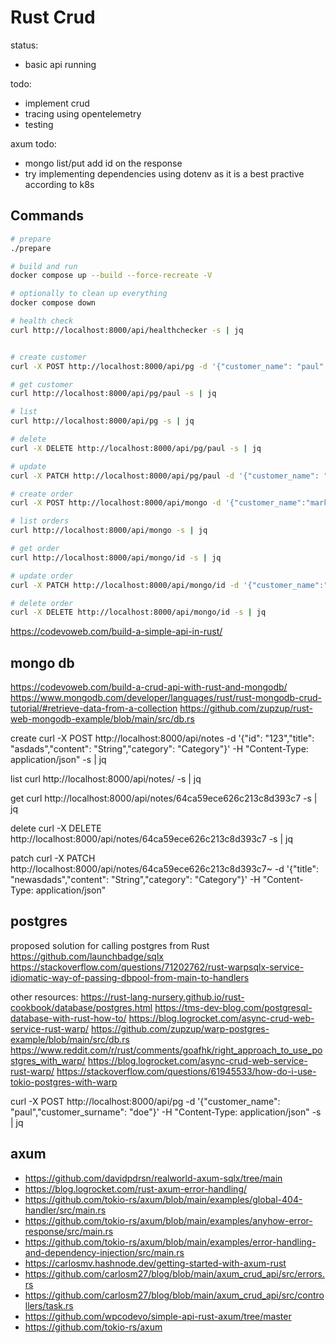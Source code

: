 # Rust Crud

status: 

- basic api running

todo:

- implement crud
- tracing using opentelemetry
- testing

axum todo:
- mongo list/put add id on the response
- try implementing dependencies using dotenv as it is a best practive according to k8s


## Commands

``` bash
# prepare
./prepare

# build and run
docker compose up --build --force-recreate -V

# optionally to clean up everything
docker compose down

# health check
curl http://localhost:8000/api/healthchecker -s | jq


# create customer
curl -X POST http://localhost:8000/api/pg -d '{"customer_name": "paul","customer_surname": "doe"}' -H "Content-Type: application/json" -s | jq

# get customer
curl http://localhost:8000/api/pg/paul -s | jq

# list 
curl http://localhost:8000/api/pg -s | jq

# delete 
curl -X DELETE http://localhost:8000/api/pg/paul -s | jq

# update
curl -X PATCH http://localhost:8000/api/pg/paul -d '{"customer_name": "mark","customer_surname": "green"}' -H "Content-Type: application/json" -s | jq

# create order
curl -X POST http://localhost:8000/api/mongo -d '{"customer_name":"mark", "product_name":"apple"}' -H "Content-Type: application/json" -s | jq

# list orders
curl http://localhost:8000/api/mongo -s | jq

# get order
curl http://localhost:8000/api/mongo/id -s | jq

# update order
curl -X PATCH http://localhost:8000/api/mongo/id -d '{"customer_name":"paul", "product_name":"banana"}' -H "Content-Type: application/json" -s | jq

# delete order
curl -X DELETE http://localhost:8000/api/mongo/id -s | jq

```


https://codevoweb.com/build-a-simple-api-in-rust/

## mongo db
https://codevoweb.com/build-a-crud-api-with-rust-and-mongodb/
https://www.mongodb.com/developer/languages/rust/rust-mongodb-crud-tutorial/#retrieve-data-from-a-collection
https://github.com/zupzup/rust-web-mongodb-example/blob/main/src/db.rs

create
curl -X POST http://localhost:8000/api/notes -d '{"id": "123","title": "asdads","content": "String","category": "Category"}' -H "Content-Type: application/json" -s | jq

list
curl http://localhost:8000/api/notes/ -s | jq

get
curl http://localhost:8000/api/notes/64ca59ece626c213c8d393c7 -s | jq

delete
curl -X DELETE http://localhost:8000/api/notes/64ca59ece626c213c8d393c7 -s | jq

patch
curl -X PATCH http://localhost:8000/api/notes/64ca59ece626c213c8d393c7~ -d '{"title": "newasdads","content": "String","category": "Category"}' -H "Content-Type: application/json"

## postgres 
proposed solution for calling postgres from Rust
https://github.com/launchbadge/sqlx
https://stackoverflow.com/questions/71202762/rust-warpsqlx-service-idiomatic-way-of-passing-dbpool-from-main-to-handlers

other resources:
https://rust-lang-nursery.github.io/rust-cookbook/database/postgres.html
https://tms-dev-blog.com/postgresql-database-with-rust-how-to/
https://blog.logrocket.com/async-crud-web-service-rust-warp/
https://github.com/zupzup/warp-postgres-example/blob/main/src/db.rs
https://www.reddit.com/r/rust/comments/goafhk/right_approach_to_use_postgres_with_warp/
https://blog.logrocket.com/async-crud-web-service-rust-warp/
https://stackoverflow.com/questions/61945533/how-do-i-use-tokio-postgres-with-warp

curl -X POST http://localhost:8000/api/pg -d '{"customer_name": "paul","customer_surname": "doe"}' -H "Content-Type: application/json" -s | jq


## axum
- https://github.com/davidpdrsn/realworld-axum-sqlx/tree/main
- https://blog.logrocket.com/rust-axum-error-handling/
- https://github.com/tokio-rs/axum/blob/main/examples/global-404-handler/src/main.rs
- https://github.com/tokio-rs/axum/blob/main/examples/anyhow-error-response/src/main.rs
- https://github.com/tokio-rs/axum/blob/main/examples/error-handling-and-dependency-injection/src/main.rs
- https://carlosmv.hashnode.dev/getting-started-with-axum-rust
- https://github.com/carlosm27/blog/blob/main/axum_crud_api/src/errors.rs
- https://github.com/carlosm27/blog/blob/main/axum_crud_api/src/controllers/task.rs
- https://github.com/wpcodevo/simple-api-rust-axum/tree/master
- https://github.com/tokio-rs/axum